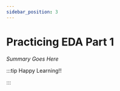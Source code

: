 ```yaml
---
sidebar_position: 3
---
```


# Practicing EDA Part 1

_Summary Goes Here_

:::tip Happy Learning!!

<QuestButton text="Go To Quest" link="https://app.stackup.dev/quest_page/practicing-eda-part-1"/>

:::
